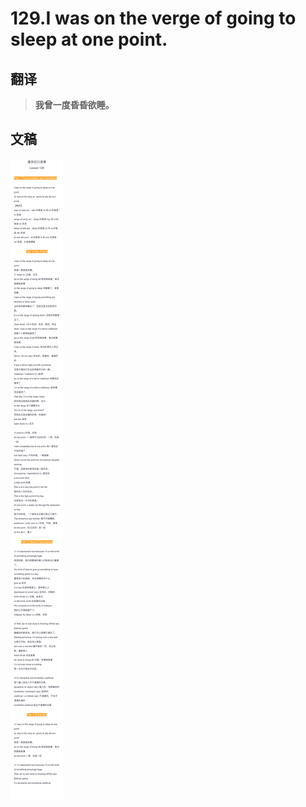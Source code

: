 # 129.I was on the verge of going to sleep at one point.

## 翻译

> **我曾一度昏昏欲睡。**

## 文稿

![](img/129.jpg)

